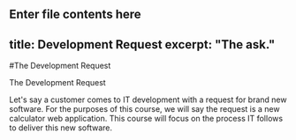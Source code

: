 Enter file contents here
---
title: Development Request
excerpt: "The ask."
---

#The Development Request

The Development Request

Let's say a customer comes to IT development with a request for brand new software. For the purposes of this course, we will say the request is a new calculator web application. This course will focus on the process IT follows to deliver this new software. 



